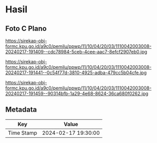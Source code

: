 # Hasil

## Foto C Plano

https://sirekap-obj-formc.kpu.go.id/a9c0/pemilu/ppwp/11/10/04/20/03/1110042003008-20240217-191409--cdc78984-5ceb-4cee-aac7-8efcf2907eb0.jpg

https://sirekap-obj-formc.kpu.go.id/a9c0/pemilu/ppwp/11/10/04/20/03/1110042003008-20240217-191441--0c54f77d-3810-4925-adba-479cc5b04cfe.jpg

https://sirekap-obj-formc.kpu.go.id/a9c0/pemilu/ppwp/11/10/04/20/03/1110042003008-20240217-191459--90314bfb-1a29-4e68-8624-36ca680f0262.jpg


## Metadata

| Key        | Value               |
| ---------- | ------------------- |
| Time Stamp | 2024-02-17 19:30:00 |



